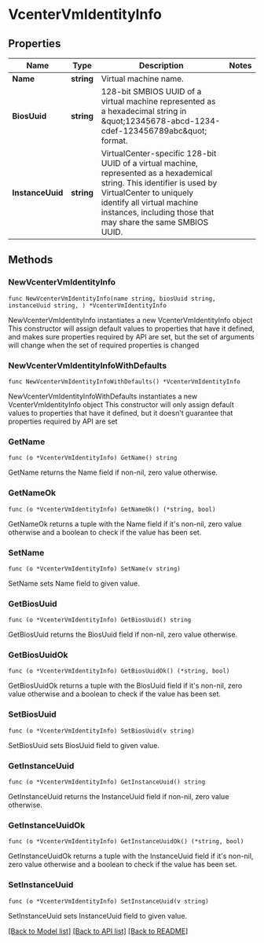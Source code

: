 # VcenterVmIdentityInfo

## Properties

Name | Type | Description | Notes
------------ | ------------- | ------------- | -------------
**Name** | **string** | Virtual machine name. | 
**BiosUuid** | **string** | 128-bit SMBIOS UUID of a virtual machine represented as a hexadecimal string in \&quot;12345678-abcd-1234-cdef-123456789abc\&quot; format. | 
**InstanceUuid** | **string** | VirtualCenter-specific 128-bit UUID of a virtual machine, represented as a hexademical string. This identifier is used by VirtualCenter to uniquely identify all virtual machine instances, including those that may share the same SMBIOS UUID. | 

## Methods

### NewVcenterVmIdentityInfo

`func NewVcenterVmIdentityInfo(name string, biosUuid string, instanceUuid string, ) *VcenterVmIdentityInfo`

NewVcenterVmIdentityInfo instantiates a new VcenterVmIdentityInfo object
This constructor will assign default values to properties that have it defined,
and makes sure properties required by API are set, but the set of arguments
will change when the set of required properties is changed

### NewVcenterVmIdentityInfoWithDefaults

`func NewVcenterVmIdentityInfoWithDefaults() *VcenterVmIdentityInfo`

NewVcenterVmIdentityInfoWithDefaults instantiates a new VcenterVmIdentityInfo object
This constructor will only assign default values to properties that have it defined,
but it doesn't guarantee that properties required by API are set

### GetName

`func (o *VcenterVmIdentityInfo) GetName() string`

GetName returns the Name field if non-nil, zero value otherwise.

### GetNameOk

`func (o *VcenterVmIdentityInfo) GetNameOk() (*string, bool)`

GetNameOk returns a tuple with the Name field if it's non-nil, zero value otherwise
and a boolean to check if the value has been set.

### SetName

`func (o *VcenterVmIdentityInfo) SetName(v string)`

SetName sets Name field to given value.


### GetBiosUuid

`func (o *VcenterVmIdentityInfo) GetBiosUuid() string`

GetBiosUuid returns the BiosUuid field if non-nil, zero value otherwise.

### GetBiosUuidOk

`func (o *VcenterVmIdentityInfo) GetBiosUuidOk() (*string, bool)`

GetBiosUuidOk returns a tuple with the BiosUuid field if it's non-nil, zero value otherwise
and a boolean to check if the value has been set.

### SetBiosUuid

`func (o *VcenterVmIdentityInfo) SetBiosUuid(v string)`

SetBiosUuid sets BiosUuid field to given value.


### GetInstanceUuid

`func (o *VcenterVmIdentityInfo) GetInstanceUuid() string`

GetInstanceUuid returns the InstanceUuid field if non-nil, zero value otherwise.

### GetInstanceUuidOk

`func (o *VcenterVmIdentityInfo) GetInstanceUuidOk() (*string, bool)`

GetInstanceUuidOk returns a tuple with the InstanceUuid field if it's non-nil, zero value otherwise
and a boolean to check if the value has been set.

### SetInstanceUuid

`func (o *VcenterVmIdentityInfo) SetInstanceUuid(v string)`

SetInstanceUuid sets InstanceUuid field to given value.



[[Back to Model list]](../README.md#documentation-for-models) [[Back to API list]](../README.md#documentation-for-api-endpoints) [[Back to README]](../README.md)


